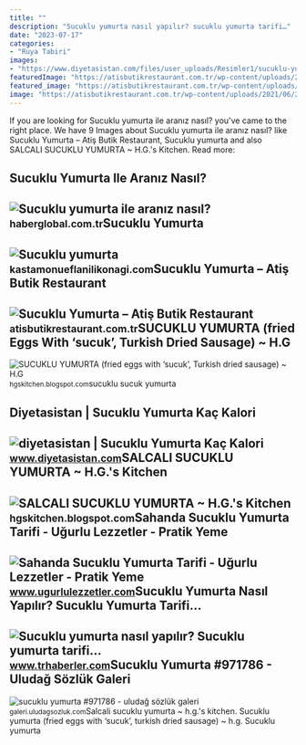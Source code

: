```yaml
---
title: ""
description: "Sucuklu yumurta nasıl yapılır? sucuklu yumurta tarifi…"
date: "2023-07-17"
categories:
- "Ruya Tabiri"
images:
- "https://www.diyetasistan.com/files/user_uploads/Resimler1/sucuklu-yumurta.jpg"
featuredImage: "https://atisbutikrestaurant.com.tr/wp-content/uploads/2021/06/2021-atis-sucuklu-yumurta.jpg"
featured_image: "https://atisbutikrestaurant.com.tr/wp-content/uploads/2021/06/2021-atis-sucuklu-yumurta.jpg"
image: "https://atisbutikrestaurant.com.tr/wp-content/uploads/2021/06/2021-atis-sucuklu-yumurta.jpg"
---
```


If you are looking for Sucuklu yumurta ile aranız nasıl? you've came to the right place. We have 9 Images about Sucuklu yumurta ile aranız nasıl? like Sucuklu Yumurta – Atiş Butik Restaurant, Sucuklu yumurta and also SALCALI SUCUKLU YUMURTA ~ H.G.'s Kitchen. Read more:

Sucuklu Yumurta Ile Aranız Nasıl?
---------------------------------

 ![Sucuklu yumurta ile aranız nasıl?](https://i.haberglobal.com.tr/storage/files/images/2022/06/30/sucuklu-yumurta-ile-araniz-nasil-sft0.jpg) <small>haberglobal.com.tr</small>Sucuklu Yumurta
---------------

 ![Sucuklu yumurta](https://kastamonueflanilikonagi.com/tema/genel/uploads/urunler/1562395531975-233223233.jpeg) <small>kastamonueflanilikonagi.com</small>Sucuklu Yumurta – Atiş Butik Restaurant
---------------------------------------

 ![Sucuklu Yumurta – Atiş Butik Restaurant](https://atisbutikrestaurant.com.tr/wp-content/uploads/2021/06/2021-atis-sucuklu-yumurta.jpg) <small>atisbutikrestaurant.com.tr</small>SUCUKLU YUMURTA (fried Eggs With ‘sucuk’, Turkish Dried Sausage) ~ H.G
----------------------------------------------------------------------

 ![SUCUKLU YUMURTA (fried eggs with ‘sucuk’, Turkish dried sausage) ~ H.G](https://2.bp.blogspot.com/-pU9flnvlVho/Wlxfa7N_D-I/AAAAAAAAFbQ/PjP5ZiCj1NMsIQoj0ZLUrINNe1vus4ntACLcBGAs/s1600/Sucuklu%2Byumurta%2B1.jpg) <small>hgskitchen.blogspot.com</small>sucuklu sucuk yumurta

Diyetasistan | Sucuklu Yumurta Kaç Kalori
-----------------------------------------

 ![diyetasistan | Sucuklu Yumurta Kaç Kalori](https://www.diyetasistan.com/files/user_uploads/Resimler1/sucuklu-yumurta.jpg) <small>www.diyetasistan.com</small>SALCALI SUCUKLU YUMURTA ~ H.G.'s Kitchen
----------------------------------------

 ![SALCALI SUCUKLU YUMURTA ~ H.G.'s Kitchen](https://2.bp.blogspot.com/-nO5cCV2vcxc/WI3YBbFC84I/AAAAAAAADj8/cfO9le3KtIEVBQv7xz6tvoJ9LySkV2WrwCLcB/s1600/Sucuklu%2Byumurta%2B%2528%252Bsalca%2529%2B1.jpg) <small>hgskitchen.blogspot.com</small>Sahanda Sucuklu Yumurta Tarifi - Uğurlu Lezzetler - Pratik Yeme
---------------------------------------------------------------

 ![Sahanda Sucuklu Yumurta Tarifi - Uğurlu Lezzetler - Pratik Yeme](https://www.ugurlulezzetler.com/content/tarifler/1368/828973135_bcS6fh2FKusnRCULAZqCabkHNSDPC3y7RfotlmCo9r6YB.jpg) <small>www.ugurlulezzetler.com</small>Sucuklu Yumurta Nasıl Yapılır? Sucuklu Yumurta Tarifi…
------------------------------------------------------

 ![Sucuklu yumurta nasıl yapılır? Sucuklu yumurta tarifi…](https://i.sozcu.com.tr/wp-content/uploads/2019/08/16/yumurtali-sucuk-tarifi-shutter-2.jpg) <small>www.trhaberler.com</small>Sucuklu Yumurta #971786 - Uludağ Sözlük Galeri
----------------------------------------------

 ![sucuklu yumurta #971786 - uludağ sözlük galeri](https://galeri8.uludagsozluk.com/407/sucuklu-yumurta_971786.jpg) <small>galeri.uludagsozluk.com</small>Salcali sucuklu yumurta ~ h.g.'s kitchen. Sucuklu yumurta (fried eggs with ‘sucuk’, turkish dried sausage) ~ h.g. Sucuklu yumurta
